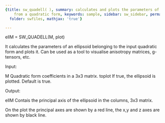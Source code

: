 ```yaml
---
{title: sw_quadell( ), summary: calculates and plots the parameters of an ellipsoid
    from a quadratic form, keywords: sample, sidebar: sw_sidebar, permalink: sw_quadell.html,
  folder: swfiles, mathjax: 'true'}

---
```

 
ellM = SW_QUADELL(M, plot)
 
It calculates the parameters of an ellipsoid belonging to the input
quadratic form and plots it. Can be used as a tool to visualise
anisotropy matrices, g-tensors, etc.
 
Input:
 
M         Quadratic form coefficients in a 3x3 matrix.
toplot    If true, the ellipsoid is plotted. Default is true.
 
Output:
 
ellM      Contais the principal axis of the ellipsoid in the columns, 3x3
          matrix.
 
On the plot the principal axes are shown by a red line, the x,y and z
axes are shown by black line.
 

